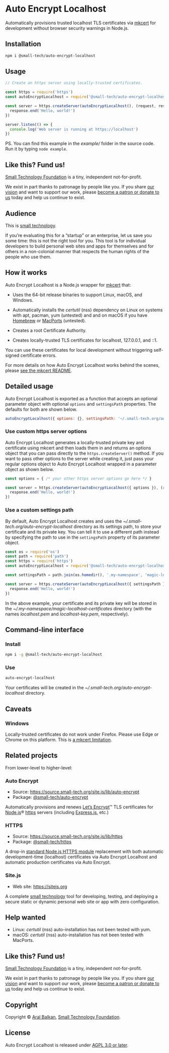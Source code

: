 # Auto Encrypt Localhost

Automatically provisions trusted localhost TLS certificates via [mkcert](https://github.com/FiloSottile/mkcert/) for development without browser security warnings in Node.js.

## Installation

```sh
npm i @small-tech/auto-encrypt-localhost
```

## Usage

```js
// Create an https server using locally-trusted certificates.

const https = require('https')
const autoEncryptLocalhost = require('@small-tech/auto-encrypt-localhost')

const server = https.createServer(autoEncryptLocalhost(), (request, response) => {
  response.end('Hello, world!')
})

server.listen(() => {
  console.log('Web server is running at https://localhost')
})
```

PS. You can find this example in the _example/_ folder in the source code. Run it by typing `node example`.

## Like this? Fund us!

[Small Technology Foundation](https://small-tech.org) is a tiny, independent not-for-profit.

We exist in part thanks to patronage by people like you. If you share [our vision](https://small-tech.org/about/#small-technology) and want to support our work, please [become a patron or donate to us](https://small-tech.org/fund-us) today and help us continue to exist.

## Audience

This is [small technology](https://small-tech.org/about/#small-technology).

If you’re evaluating this for a “startup” or an enterprise, let us save you some time: this is not the right tool for you. This tool is for individual developers to build personal web sites and apps for themselves and for others in a non-colonial manner that respects the human rights of the people who use them.

## How it works

Auto Encrypt Localhost is a Node.js wrapper for [mkcert](https://github.com/FiloSottile/mkcert/) that:

  * Uses the 64-bit release binaries to support Linux, macOS, and Windows.

  * Automatically installs the _certutil_ (nss) dependency on Linux on systems with apt, pacman, yum (untested) and  and on macOS if you have [Homebrew](https://brew.sh) or [MacPorts](https://www.macports.org/) (untested).

  * Creates a root Certificate Authority.

  * Creates locally-trusted TLS certificates for localhost, 127.0.0.1, and ::1.

You can use these certificates for local development without triggering self-signed certificate errors.

For more details on how Auto Encrypt Localhost works behind the scenes, please [see the mkcert README](https://github.com/FiloSottile/mkcert/blob/master/README.md).

## Detailed usage

Auto Encrypt Localhost is exported as a function that accepts an optional parameter object with optional `options` and `settingsPath` properties. The defaults for both are shown below.

```js
autoEncryptLocalhost({ options: {}, settingsPath: '~/.small-tech.org/auto-encrypt-localhost' })
```

### Use custom https server options

Auto Encrypt Localhost generates a locally-trusted private key and certificate using mkcert and then loads them in and returns an options object that you can pass directly to the `https.createServer()` method. If you want to pass other options to the server while creating it, just pass your regular options object to Auto Encrypt Localhost wrapped in a parameter object as shown below.

```js
const options = { /* your other https server options go here */ }

const server = https.createServer(autoEncryptLocalhost({ options }), (request, response) => {
  response.end('Hello, world!')
})
```

### Use a custom settings path

By default, Auto Encrypt Localhost creates and uses the _~/.small-tech.org/auto-encrypt-localhost_ directory as its settings path, to store your certificate and its private key. You can tell it to use a different path instead by specifying the path to use in the `settingsPath` property of its parameter object.

```js
const os = require('os')
const path = require('path')
const https = require('https')
const autoEncryptLocalhost = require('@small-tech/auto-encrypt-localhost')

const settingsPath = path.join(os.homedir(), '.my-namespace', 'magic-localhost-certificates')

const server = https.createServer(autoEncryptLocalhost({ settingsPath }), (request, response) => {
  response.end('Hello, world!')
})
```

In the above example, your certificate and its private key will be stored in the _~/.my-namespace/magic-localhost-certificates_ directory (with the names _localhost.pem_ and _localhost-key.pem_, respectively).

## Command-line interface

### Install

```sh
npm i -g @small-tech/auto-encrypt-localhost
```

### Use

```sh
auto-encrypt-localhost
```
Your certificates will be created in the _~/.small-tech.org/auto-encrypt-localhost_ directory.

## Caveats

### Windows

Locally-trusted certificates do not work under Firefox. Please use Edge or Chrome on this platform. This is [a mkcert limitation](https://github.com/FiloSottile/mkcert#supported-root-stores).

## Related projects

From lower-level to higher-level:

### Auto Encrypt

  - Source: https://source.small-tech.org/site.js/lib/auto-encrypt
  - Package: [@small-tech/auto-encrypt](https://www.npmjs.com/package/@small-tech/auto-encrypt-localhost)

Automatically provisions and renews [Let’s Encrypt](https://letsencrypt.org)™ TLS certificates for [Node.js](https://nodejs.org)® [https](https://nodejs.org/dist/latest-v12.x/docs/api/https.html) servers (including [Express.js](https://expressjs.com/), etc.)

### HTTPS

  - Source: https://source.small-tech.org/site.js/lib/https
  - Package: [@small-tech/https](https://www.npmjs.com/package/@small-tech/https)

A drop-in [standard Node.js HTTPS module](https://nodejs.org/dist/latest-v12.x/docs/api/https.html) replacement with both automatic development-time (localhost) certificates via Auto Encrypt Localhost and automatic production certificates via Auto Encrypt.

### Site.js

  - Web site: https://sitejs.org

A complete [small technology](https://small-tech.org/about/#small-technology) tool for developing, testing, and deploying a secure static or dynamic personal web site or app with zero configuration.

## Help wanted

* Linux: _certutil_ (nss) auto-installation has not been tested with yum.
* macOS: _certutil_ (nss) auto-installation has not been tested with MacPorts.

## Like this? Fund us!

[Small Technology Foundation](https://small-tech.org) is a tiny, independent not-for-profit.

We exist in part thanks to patronage by people like you. If you share [our vision](https://small-tech.org/about/#small-technology) and want to support our work, please [become a patron or donate to us](https://small-tech.org/fund-us) today and help us continue to exist.

## Copyright

Copyright &copy; [Aral Balkan](https://ar.al), [Small Technology Foundation](https://small-tech.org).

## License

Auto Encrypt Localhost is released under [AGPL 3.0 or later](./LICENSE).
